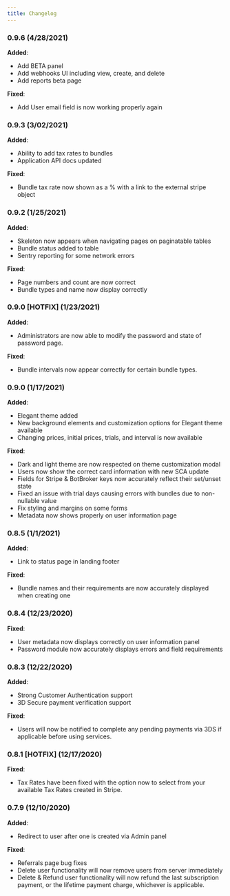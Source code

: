 ```yaml
---
title: Changelog
---
```


### 0.9.6 (4/28/2021)

**Added**:
- Add BETA panel
- Add webhooks UI including view, create, and delete
- Add reports beta page

**Fixed**:
- Add User email field is now working properly again

### 0.9.3 (3/02/2021)

**Added**:
- Ability to add tax rates to bundles
- Application API docs updated

**Fixed**:
- Bundle tax rate now shown as a % with a link to the external stripe object

### 0.9.2 (1/25/2021)

**Added**:
- Skeleton now appears when navigating pages on paginatable tables
- Bundle status added to table
- Sentry reporting for some network errors

**Fixed**:
- Page numbers and count are now correct
- Bundle types and name now display correctly

### 0.9.0 [HOTFIX] (1/23/2021)

**Added**:
- Administrators are now able to modify the password and state of password page.

**Fixed**:
- Bundle intervals now appear correctly for certain bundle types.

### 0.9.0 (1/17/2021)

**Added**:
- Elegant theme added
- New background elements and customization options for Elegant theme available
- Changing prices, initial prices, trials, and interval is now available

**Fixed**:
- Dark and light theme are now respected on theme customization modal
- Users now show the correct card information with new SCA update
- Fields for Stripe & BotBroker keys now accurately reflect their set/unset state
- Fixed an issue with trial days causing errors with bundles due to non-nullable value
- Fix styling and margins on some forms
- Metadata now shows properly on user information page

### 0.8.5 (1/1/2021)

**Added**:
- Link to status page in landing footer

**Fixed**:
- Bundle names and their requirements are now accurately displayed when creating one

### 0.8.4 (12/23/2020)

**Fixed**:
- User metadata now displays correctly on user information panel
- Password module now accurately displays errors and field requirements

### 0.8.3 (12/22/2020)

**Added**:
- Strong Customer Authentication support
- 3D Secure payment verification support

**Fixed**:
- Users will now be notified to complete any pending payments via 3DS if applicable before using services.


### 0.8.1 [HOTFIX] (12/17/2020)

**Fixed**:
- Tax Rates have been fixed with the option now to select from your available Tax Rates created in Stripe.

### 0.7.9 (12/10/2020)

**Added**:

- Redirect to user after one is created via Admin panel

**Fixed**:

- Referrals page bug fixes
- Delete user functionality will now remove users from server immediately
- Delete & Refund user functionality will now refund the last subscription payment, or the lifetime payment charge, whichever is applicable.
